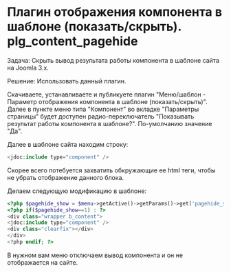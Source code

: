 # Плагин отображения компонента в шаблоне (показать/скрыть). plg_content_pagehide

Задача: Скрыть вывод результата работы компонента в шаблоне сайта на Joomla 3.x.

Решение: Использовать данный плагин.

Скачиваете, устанавливаете и публикуете плагин "Меню/шаблон - Параметр отображения компонента в шаблоне (показать/скрыть)".
Далее в пункте меню типа "Компонент" во вкладке "Параметры страницы" будет доступен радио-переключатель "Показывать результат работы компонента в шаблоне?".
По-умолчанию значение "Да".

Далее в шаблоне сайта находим строку:
```php
<jdoc:include type="component" />
```
Скорее всего потебуется захватить обкружающие ее html теги, чтобы не убрать отображение данного блока.

Делаем следующую модификацию в шаблоне:
```php
<?php $pagehide_show = $menu->getActive()->getParams()->get('pagehide_show', 1); ?>
<?php if($pagehide_show==1) : ?>
<div class="wrapper b_content">
<jdoc:include type="component" />
<div class="clearfix"></div>
</div>
<?php endif; ?>
```
В нужном вам меню отключаем вывод компонента и он не отображается на сайте.
